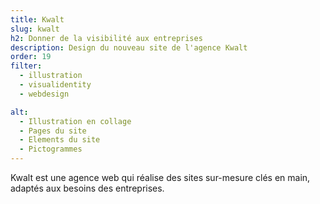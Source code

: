 ```yaml
---
title: Kwalt
slug: kwalt
h2: Donner de la visibilité aux entreprises
description: Design du nouveau site de l'agence Kwalt
order: 19
filter:
  - illustration
  - visualidentity
  - webdesign

alt:
  - Illustration en collage
  - Pages du site
  - Elements du site
  - Pictogrammes
---
```

Kwalt est une agence web qui réalise des sites sur-mesure clés en main, adaptés aux besoins des entreprises.